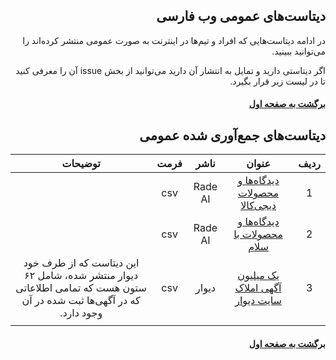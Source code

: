 <div dir="rtl">

## دیتاست‌های عمومی وب فارسی

در ادامه دیتاست‌هایی که افراد و تیم‌ها در اینترنت به صورت عمومی منتشر کرده‌اند را می‌توانید ببینید.

اگر دیتاستی دارید و تمایل به انتشار آن دارید می‌توانید از بخش issue آن را معرفی کنید تا در لیست زیر قرار بگیرد.

#### [برگشت به صفحه اول](https://github.com/alirezach/awesome-iran-opendata)

## دیتاست‌های جمع‌آوری شده عمومی

| ردیف | عنوان                                                                | ناشر |  فرمت  | توضیحات                                                         |
|:----:|:--------------------------------------------------------------------:|:---------:|:-------------:|:---------------------------------------------------------------:|
| 1    | [دیدگاه‌ها و محصولات دیجی‌کالا](https://www.kaggle.com/datasets/radeai/digikala-comments-and-products)    | Rade AI       | csv   | |
| 2 | [دیدگاه‌ها و محصولات با سلام](https://www.kaggle.com/datasets/radeai/basalam-comments-and-products)    | Rade AI       | csv   | |
| 3 | [یک میلیون آگهی املاک سایت دیوار](https://huggingface.co/datasets/divaroffical/real_estate_ads) | دیوار | csv   | این دیتاست که از طرف خود دیوار منتشر شده، شامل ۶۲ ستون هست که تمامی اطلاعاتی که در آگهی‌ها ثبت شده در آن وجود دارد.|
||


#### [برگشت به صفحه اول](https://github.com/alirezach/awesome-iran-opendata)

</div>
